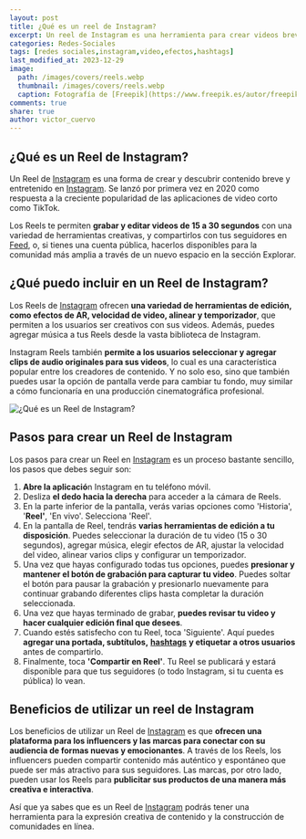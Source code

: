 ```yaml
---
layout: post
title: ¿Qué es un reel de Instagram?
excerpt: Un reel de Instagram es una herramienta para crear videos breves y creativos que permiten a los usuarios compartir contenido y conectar con su audiencia.
categories: Redes-Sociales
tags: [redes sociales,instagram,video,efectos,hashtags]
last_modified_at: 2023-12-29
image:
  path: /images/covers/reels.webp
  thumbnail: /images/covers/reels.webp
  caption: Fotografía de [Freepik](https://www.freepik.es/autor/freepik)
comments: true
share: true
author: victor_cuervo
---
```


## ¿Qué es un Reel de Instagram?


Un Reel de [Instagram](https://www.ayudaenlaweb.com/redes-sociales/que-es-instagram/) es una forma de crear y descubrir contenido breve y entretenido en [Instagram](https://www.ayudaenlaweb.com/redes-sociales/que-es-instagram/). Se lanzó por primera vez en 2020 como respuesta a la creciente popularidad de las aplicaciones de video corto como TikTok.


Los Reels te permiten **grabar y editar videos de 15 a 30 segundos** con una variedad de herramientas creativas, y compartirlos con tus seguidores en [Feed](https://www.ayudaenlaweb.com/redes-sociales/publicar-una-foto-en-tu-instagram-feed/), o, si tienes una cuenta pública, hacerlos disponibles para la comunidad más amplia a través de un nuevo espacio en la sección Explorar.


## ¿Qué puedo incluir en un Reel de Instagram?


Los Reels de [Instagram](https://www.ayudaenlaweb.com/redes-sociales/que-es-instagram/) ofrecen **una variedad de herramientas de edición, como efectos de AR, velocidad de video, alinear y temporizador**, que permiten a los usuarios ser creativos con sus videos. Además, puedes agregar música a tus Reels desde la vasta biblioteca de Instagram.


Instagram Reels también **permite a los usuarios seleccionar y agregar clips de audio originales para sus videos**, lo cual es una característica popular entre los creadores de contenido. Y no solo eso, sino que también puedes usar la opción de pantalla verde para cambiar tu fondo, muy similar a cómo funcionaría en una producción cinematográfica profesional.


![¿Qué es un Reel de Instagram?](https://ayudaenlaweb.com/images/articulos/instagram/reel.webp)


## Pasos para crear un Reel de Instagram


Los pasos para crear un Reel en [Instagram](https://www.ayudaenlaweb.com/redes-sociales/que-es-instagram/) es un proceso bastante sencillo, los pasos que debes seguir son:

1. **Abre la aplicació**n Instagram en tu teléfono móvil.
2. Desliza **el dedo hacia la derecha** para acceder a la cámara de Reels.
3. En la parte inferior de la pantalla, verás varias opciones como 'Historia', '**Reel'**, 'En vivo'. Selecciona 'Reel'.
4. En la pantalla de Reel, tendrás **varias herramientas de edición a tu disposición**. Puedes seleccionar la duración de tu video (15 o 30 segundos), agregar música, elegir efectos de AR, ajustar la velocidad del video, alinear varios clips y configurar un temporizador.
5. Una vez que hayas configurado todas tus opciones, puedes **presionar y mantener el botón de grabación para capturar tu video**. Puedes soltar el botón para pausar la grabación y presionarlo nuevamente para continuar grabando diferentes clips hasta completar la duración seleccionada.
6. Una vez que hayas terminado de grabar, **puedes revisar tu video y hacer cualquier edición final que desees**.
7. Cuando estés satisfecho con tu Reel, toca 'Siguiente'. Aquí puedes **agregar una portada, subtítulos,** [**hashtags**](https://www.ayudaenlaweb.com/internet-basico/que-son-los-hashtags/) **y etiquetar a otros usuarios** antes de compartirlo.
8. Finalmente, toca **'Compartir en Reel'**. Tu Reel se publicará y estará disponible para que tus seguidores (o todo Instagram, si tu cuenta es pública) lo vean.

## Beneficios de utilizar un reel de Instagram


Los beneficios de utilizar un Reel de [Instagram](https://www.ayudaenlaweb.com/redes-sociales/que-es-instagram/) es que **ofrecen una plataforma para los influencers y las marcas para conectar con su audiencia de formas nuevas y emocionantes**. A través de los Reels, los influencers pueden compartir contenido más auténtico y espontáneo que puede ser más atractivo para sus seguidores. Las marcas, por otro lado, pueden usar los Reels para **publicitar sus productos de una manera más creativa e interactiva**.


Así que ya sabes que es un Reel de [Instagram](https://www.ayudaenlaweb.com/redes-sociales/que-es-instagram/) podrás tener una herramienta para la expresión creativa de contenido y la construcción de comunidades en línea.

